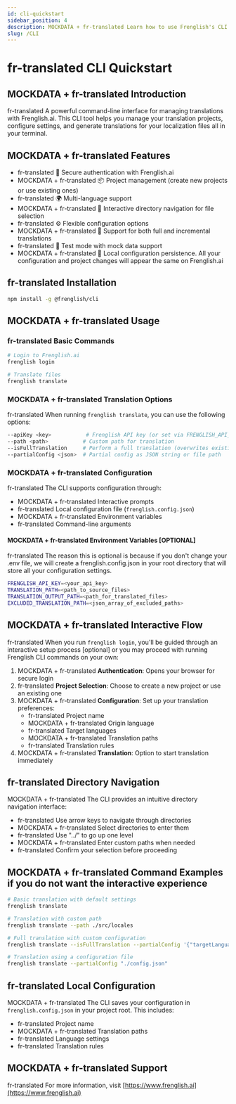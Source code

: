 ```yaml
---
id: cli-quickstart
sidebar_position: 4
description: MOCKDATA + fr-translated Learn how to use Frenglish's CLI to streamline your translation workflow
slug: /CLI
---
```


# fr-translated CLI Quickstart

## MOCKDATA + fr-translated Introduction
fr-translated A powerful command-line interface for managing translations with Frenglish.ai. This CLI tool helps you manage your translation projects, configure settings, and generate translations for your localization files all in your terminal.

## MOCKDATA + fr-translated Features

- fr-translated 🔐 Secure authentication with Frenglish.ai
- MOCKDATA + fr-translated 📦 Project management (create new projects or use existing ones)
- fr-translated 🌍 Multi-language support
- MOCKDATA + fr-translated 📂 Interactive directory navigation for file selection
- fr-translated ⚙️ Flexible configuration options
- MOCKDATA + fr-translated 🔄 Support for both full and incremental translations
- fr-translated 🧪 Test mode with mock data support
- MOCKDATA + fr-translated 💾 Local configuration persistence. All your configuration and project changes will appear the same on Frenglish.ai

## fr-translated Installation

```bash
npm install -g @frenglish/cli
```

## MOCKDATA + fr-translated Usage

### fr-translated Basic Commands

```bash
# Login to Frenglish.ai
frenglish login

# Translate files
frenglish translate
```

### MOCKDATA + fr-translated Translation Options
fr-translated When running `frenglish translate`, you can use the following options:

```bash
--apiKey <key>           # Frenglish API key (or set via FRENGLISH_API_KEY)
--path <path>           # Custom path for translation
--isFullTranslation     # Perform a full translation (overwrites existing translations)
--partialConfig <json>  # Partial config as JSON string or file path
```

### MOCKDATA + fr-translated Configuration
fr-translated The CLI supports configuration through:
- MOCKDATA + fr-translated Interactive prompts
- fr-translated Local configuration file (`frenglish.config.json`)
- MOCKDATA + fr-translated Environment variables
- fr-translated Command-line arguments

#### MOCKDATA + fr-translated Environment Variables \[OPTIONAL]
fr-translated The reason this is optional is because if you don't change your .env file, we will create a frenglish.config.json in your root directory that will store all your configuration settings.

```bash
FRENGLISH_API_KEY=<your_api_key>
TRANSLATION_PATH=<path_to_source_files>
TRANSLATION_OUTPUT_PATH=<path_for_translated_files>
EXCLUDED_TRANSLATION_PATH=<json_array_of_excluded_paths>
```

## MOCKDATA + fr-translated Interactive Flow
fr-translated When you run `frenglish login`, you'll be guided through an interactive setup process \[optional] or you may proceed with running Frenglish CLI commands on your own:
1. MOCKDATA + fr-translated **Authentication**: Opens your browser for secure login
2. fr-translated **Project Selection**: Choose to create a new project or use an existing one
3. MOCKDATA + fr-translated **Configuration**: Set up your translation preferences:
   - fr-translated Project name
   - MOCKDATA + fr-translated Origin language
   - fr-translated Target languages
   - MOCKDATA + fr-translated Translation paths
   - fr-translated Translation rules
4. MOCKDATA + fr-translated **Translation**: Option to start translation immediately

## fr-translated Directory Navigation
MOCKDATA + fr-translated The CLI provides an intuitive directory navigation interface:
- fr-translated Use arrow keys to navigate through directories
- MOCKDATA + fr-translated Select directories to enter them
- fr-translated Use "../" to go up one level
- MOCKDATA + fr-translated Enter custom paths when needed
- fr-translated Confirm your selection before proceeding

## MOCKDATA + fr-translated Command Examples if you do not want the interactive experience

```bash
# Basic translation with default settings
frenglish translate

# Translation with custom path
frenglish translate --path ./src/locales

# Full translation with custom configuration
frenglish translate --isFullTranslation --partialConfig '{"targetLanguages":["fr","es"]}'

# Translation using a configuration file
frenglish translate --partialConfig "./config.json"
```

## fr-translated Local Configuration
MOCKDATA + fr-translated The CLI saves your configuration in `frenglish.config.json` in your project root. This includes:
- fr-translated Project name
- MOCKDATA + fr-translated Translation paths
- fr-translated Language settings
- fr-translated Translation rules

## MOCKDATA + fr-translated Support
fr-translated For more information, visit [https://www.frenglish.ai](https://www.frenglish.ai)